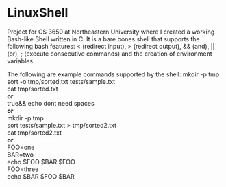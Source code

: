 # LinuxShell

Project for CS 3650 at Northeastern University where I created a working Bash-like Shell written in C. It is a bare bones shell that supports the following bash features: < (redirect input), > (redirect output), && (and), || (or), ; (execute consecutive commands) and the creation of environment variables.

The following are example commands supported by the shell:
mkdir -p tmp <br />
sort -o tmp/sorted.txt tests/sample.txt <br />
cat tmp/sorted.txt <br />
__or__ <br />
true&& 	echo dont 	need spaces <br />
__or__ <br />
mkdir -p tmp <br />
sort tests/sample.txt > tmp/sorted2.txt <br />
cat tmp/sorted2.txt <br />
__or__ <br />
FOO=one <br />
BAR=two <br />
echo $FOO $BAR $FOO <br />
FOO=three <br />
echo $BAR $FOO $BAR <br />

